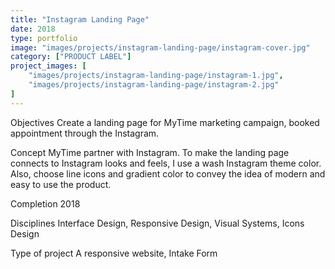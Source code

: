 ```yaml
---
title: "Instagram Landing Page"
date: 2018
type: portfolio
image: "images/projects/instagram-landing-page/instagram-cover.jpg"
category: ["PRODUCT LABEL"]
project_images: [
	"images/projects/instagram-landing-page/instagram-1.jpg",
	"images/projects/instagram-landing-page/instagram-2.jpg"
]
---
```


Objectives
Create a landing page for MyTime marketing campaign, booked appointment through the Instagram. 

Concept
MyTime partner with Instagram. To make the landing page connects to Instagram looks and feels, I use a wash Instagram theme color. Also, choose line icons and gradient color to convey the idea of modern and easy to use the product.

Completion
2018

Disciplines
Interface Design, Responsive Design, Visual Systems, Icons Design

Type of project
A responsive website, Intake Form
